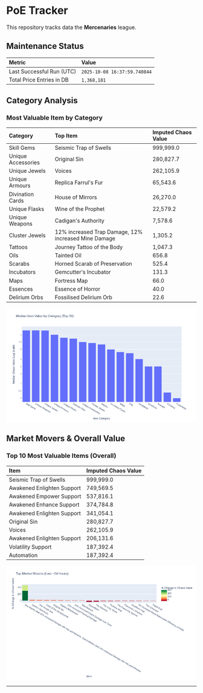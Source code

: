 # PoE Tracker

This repository tracks data the **Mercenaries** league.

## Maintenance Status

<!-- START_MAINTENANCE -->
| Metric | Value |
|:---|:---|
| Last Successful Run (UTC) | `2025-10-08 16:37:59.740844` |
| Total Price Entries in DB | `1,368,181` |

<!-- END_MAINTENANCE -->

## Category Analysis

<!-- START_CATEGORY_ANALYSIS -->
### Most Valuable Item by Category
| Category | Top Item | Imputed Chaos Value |
| :--- | :--- | :--- |
| Skill Gems | Seismic Trap of Swells | 999,999.0 |
| Unique Accessories | Original Sin | 280,827.7 |
| Unique Jewels | Voices | 262,105.9 |
| Unique Armours | Replica Farrul's Fur | 65,543.6 |
| Divination Cards | House of Mirrors | 26,270.0 |
| Unique Flasks | Wine of the Prophet | 22,579.2 |
| Unique Weapons | Cadigan's Authority | 7,578.6 |
| Cluster Jewels | 12% increased Trap Damage, 12% increased Mine Damage | 1,305.2 |
| Tattoos | Journey Tattoo of the Body | 1,047.3 |
| Oils | Tainted Oil | 656.8 |
| Scarabs | Horned Scarab of Preservation | 525.4 |
| Incubators | Gemcutter's Incubator | 131.3 |
| Maps | Fortress Map | 66.0 |
| Essences | Essence of Horror | 40.0 |
| Delirium Orbs | Fossilised Delirium Orb | 22.6 |


![Category Analysis Chart](charts/category_analysis.png)
<!-- END_CATEGORY_ANALYSIS -->

## Market Movers & Overall Value

<!-- START_ANALYSIS -->
### Top 10 Most Valuable Items (Overall)
| Item | Imputed Chaos Value |
| :--- | :--- |
| Seismic Trap of Swells | 999,999.0 |
| Awakened Enlighten Support | 749,569.5 |
| Awakened Empower Support | 537,816.1 |
| Awakened Enhance Support | 374,784.8 |
| Awakened Enlighten Support | 341,054.1 |
| Original Sin | 280,827.7 |
| Voices | 262,105.9 |
| Awakened Enlighten Support | 206,131.6 |
| Volatility Support | 187,392.4 |
| Automation | 187,392.4 |


![Market Movers Chart](charts/market_movers.png)
<!-- END_ANALYSIS -->

---
